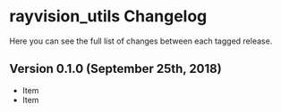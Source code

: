 rayvision_utils Changelog
=========================
Here you can see the full list of changes between each tagged release.

Version 0.1.0 (September 25th, 2018)
------------------------------------
  - Item
  - Item
